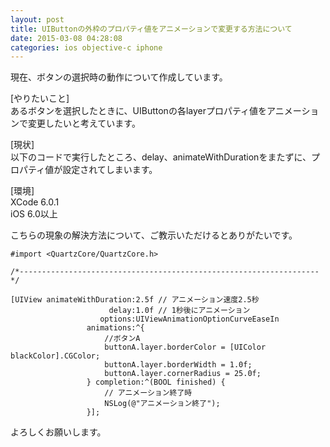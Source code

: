 ```yaml
---
layout: post
title: UIButtonの外枠のプロパティ値をアニメーションで変更する方法について
date: 2015-03-08 04:28:08
categories: ios objective-c iphone
---
```

<!-- {% raw %} -->
<p>現在、ボタンの選択時の動作について作成しています。</p>

<p>[やりたいこと]<br>
あるボタンを選択したときに、UIButtonの各layerプロパティ値をアニメーションで変更したいと考えています。</p>

<p>[現状]<br>
以下のコードで実行したところ、delay、animateWithDurationをまたずに、プロパティ値が設定されてしまいます。</p>

<p>[環境]<br>
XCode 6.0.1<br>
iOS   6.0以上</p>

<p>こちらの現象の解決方法について、ご教示いただけるとありがたいです。</p>

<pre><code>#import &lt;QuartzCore/QuartzCore.h&gt;

/*-------------------------------------------------------------------*/

[UIView animateWithDuration:2.5f // アニメーション速度2.5秒
                      delay:1.0f // 1秒後にアニメーション
                    options:UIViewAnimationOptionCurveEaseIn
                 animations:^{
                     //ボタンA
                     buttonA.layer.borderColor = [UIColor blackColor].CGColor;
                     buttonA.layer.borderWidth = 1.0f;
                     buttonA.layer.cornerRadius = 25.0f;
                 } completion:^(BOOL finished) {
                     // アニメーション終了時
                     NSLog(@"アニメーション終了");
                 }];
</code></pre>

<p>よろしくお願いします。</p>
<!-- {% endraw %} -->
